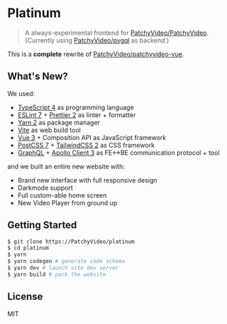 # Platinum

> A always-experimental frontend for [PatchyVideo/PatchyVideo](https://github.com/PatchyVideo/PatchyVideo).
> (Currently using [PatchyVideo/pvgql](https://github.com/PatchyVideo/pvgql) as backend.)

This is a **complete** rewrite of [PatchyVideo/patchyvideo-vue](https://github.com/PatchyVideo/patchyvideo-vue).

## What's New?

We used:

- [TypeScript 4](https://www.typescriptlang.org/) as programming language
- [ESLint 7](https://eslint.org/) + [Prettier 2](https://prettier.io/) as linter + formatter
- [Yarn 2](https://yarnpkg.com/) as package manager
- [Vite](https://github.com/vitejs/vite) as web build tool
- [Vue 3](https://v3.vuejs.org/) + Composition API as JavaScript framework
- [PostCSS 7](https://postcss.org/) + [TailwindCSS 2](https://tailwindcss.com/) as CSS framework
- [GraphQL](https://graphql.org/) + [Apollo Client 3](https://www.apollographql.com/) as FE<->BE communication protocol + tool

and we built an entire new website with:

- Brand new interface with full responsive design
- Darkmode support
- Full custom-able home screen
- New Video Player from ground up

## Getting Started

```bash
$ git clone https://PatchyVideo/platinum
$ cd platinum
$ yarn
$ yarn codegen # generate code schema
$ yarn dev # launch vite dev server
$ yarn build # pack the website
```

## License

MIT
